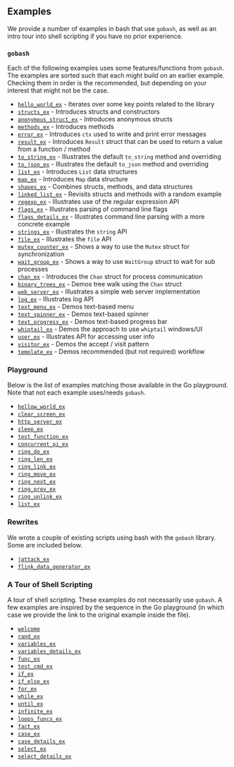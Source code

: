 ## Examples

We provide a number of examples in bash that use `gobash`, as well as
an intro tour into shell scripting if you have no prior experience.

### `gobash`

Each of the following examples uses some features/functions from
`gobash`. The examples are sorted such that each might build on an
earlier example. Checking them in order is the recommended, but
depending on your interest that might not be the case.

* [`hello_world_ex`](hello_world_ex) - Iterates over some key points related to the library
* [`structs_ex`](structs_ex) - Introduces structs and constructors
* [`anonymous_struct_ex`](anonymous_struct_ex) - Introduces anonymous structs
* [`methods_ex`](methods_ex) - Introduces methods
* [`error_ex`](error_ex) - Introduces `ctx` used to write and print error messages
* [`result_ex`](result_ex) - Introduces `Result` struct that can be used to return a value from a function / method
* [`to_string_ex`](to_string_ex) - Illustrates the default `to_string` method and overriding
* [`to_json_ex`](to_json_ex) - Illustrates the default `to_json` method and overriding
* [`list_ex`](list_ex) - Introduces `List` data structures
* [`map_ex`](map_ex) - Introduces `Map` data structure
* [`shapes_ex`](shapes_ex) - Combines structs, methods, and data structures
* [`linked_list_ex`](linked_list_ex) - Revisits structs and methods with a random example
* [`regexp_ex`](regexp_ex) - Illustrates use of the regular expression API
* [`flags_ex`](flags_ex) - Illustrates parsing of command line flags
* [`flags_details_ex`](flags_details_ex) - Illustrates command line parsing with a more concrete example
* [`strings_ex`](strings_ex) - Illustrates the `string` API
* [`file_ex`](file_ex) - Illustrates the `file` API
* [`mutex_counter_ex`](mutex_counter_ex) - Shows a way to use the `Mutex` struct for synchronization
* [`wait_group_ex`](wait_group_ex) - Shows a way to use `WaitGroup` struct to wait for sub processes
* [`chan_ex`](chan_ex) - Introduces the `Chan` struct for process communication
* [`binary_trees_ex`](binary_trees_ex) - Demos tree walk using the `Chan` struct
* [`web_server_ex`](web_server_ex) - Illustrates a simple web server implementation
* [`log_ex`](log_ex) - Illustrates log API
* [`text_menu_ex`](text_menu_ex) - Demos text-based menu
* [`text_spinner_ex`](text_spinner_ex) - Demos text-based spinner
* [`text_progress_ex`](text_progress_ex) - Demos text-based progress bar
* [`whiptail_ex`](whiptail_ex) - Demos the approach to use `whiptail` windows/UI
* [`user_ex`](user_ex) - Illustrates API for accessing user info
* [`visitor_ex`](visitor_ex) - Demos the accept / visit pattern
* [`template_ex`](template_ex) - Demos recommended (but not required) workflow

### Playground

Below is the list of examples matching those available in the Go
playground. Note that not each example uses/needs `gobash`.

* [`hellow_world_ex`](/examples/playground/hellow_world_ex)
* [`clear_screen_ex`](/examples/playground/clear_screen_ex)
* [`http_server_ex`](/examples/playground/http_server_ex)
* [`sleep_ex`](/examples/playground/sleep_ex)
* [`test_function_ex`](/examples/playground/test_function_ex)
* [`concurrent_pi_ex`](/examples/playground/concurrent_pi_ex)
* [`ring_do_ex`](/examples/playground/ring_do_ex)
* [`ring_len_ex`](/examples/playground/ring_len_ex)
* [`ring_link_ex`](/examples/playground/ring_link_ex)
* [`ring_move_ex`](/examples/playground/ring_move_ex)
* [`ring_next_ex`](/examples/playground/ring_next_ex)
* [`ring_prev_ex`](/examples/playground/ring_prev_ex)
* [`ring_unlink_ex`](/examples/playground/ring_unlink_ex)
* [`list_ex`](/examples/playground/list_ex)

### Rewrites

We wrote a couple of existing scripts using bash with the `gobash`
library. Some are included below.

* [`jattack_ex`](/examples/rewrites/jattack_ex)
* [`flink_data_generator_ex`](/examples/rewrites/flink_data_generator_ex)

### A Tour of Shell Scripting

A tour of shell scripting. These examples do not necessarily use
`gobash`. A few examples are inspired by the sequence in the Go
playground (in which case we provide the link to the original example
inside the file).

* [`welcome`](/examples/tour/welcome_ex)
* [`rand_ex`](/examples/tour/rand_ex)
* [`variables_ex`](/examples/tour/variables_ex)
* [`variables_details_ex`](/examples/tour/variables_details_ex)
* [`func_ex`](/examples/tour/func_ex)
* [`test_cmd_ex`](/examples/tour/test_cmd_ex)
* [`if_ex`](/examples/tour/if_ex)
* [`if_else_ex`](/examples/tour/if_else_ex)
* [`for_ex`](/examples/tour/for_ex)
* [`while_ex`](/examples/tour/while_ex)
* [`until_ex`](/examples/tour/while_ex)
* [`infinite_ex`](/examples/tour/infinite_ex)
* [`loops_funcs_ex`](/examples/tour/loops_funcs_ex)
* [`fact_ex`](/examples/tour/fact_ex)
* [`case_ex`](/examples/tour/case_ex)
* [`case_details_ex`](/examples/tour/case_details_ex)
* [`select_ex`](/examples/tour/case_ex)
* [`select_details_ex`](/examples/tour/case_details_ex)
